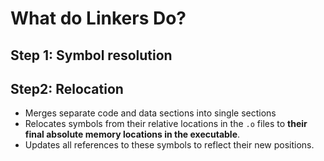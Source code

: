 # What do Linkers Do?



## Step 1: Symbol resolution



## Step2: Relocation

- Merges separate code and data sections into single sections
- Relocates symbols from their relative locations in the `.o` files to **their final absolute memory locations in the executable**.
- Updates all references to these symbols to reflect their new positions.





